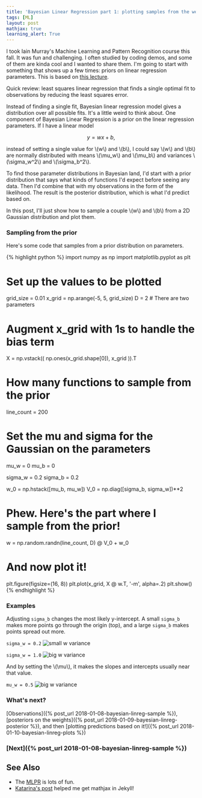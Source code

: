 ```yaml
---
title: 'Bayesian Linear Regression part 1: plotting samples from the weight prior'
tags: [ML]
layout: post
mathjax: true
learning_alert: True
---
```


I took Iain Murray's Machine Learning and Pattern Recognition course this fall. It was fun and challenging.
I often studied by coding demos, and some of them are kinda cool and I wanted to share them.
I'm going to start with something that shows up a few times: priors on linear regression parameters. This is based on [this lecture](http://www.inf.ed.ac.uk/teaching/courses/mlpr/2017/notes/w6c_bayesian_regression.html).

Quick review: least squares linear regression that finds a single optimal fit to observations by reducing the least squares error.

Instead of finding a single fit, Bayesian linear regression model gives a distribution over all possible fits. It's a little weird to think about.
One component of Bayesian Linear Regression is a prior on the linear regression parameters. If I have a linear model

$$y = wx + b,$$

instead of setting a single value for \\(w\\) and \\(b\\), I could say \\(w\\) and \\(b\\) are normally distributed with means \\(\mu_w\\) and \\(\mu_b\\) and variances \\(\sigma_w^2\\) and \\(\sigma_b^2\\).

To find those parameter distributions in Bayesian land, I'd start with a prior distribution that says what kinds of functions I'd expect before seeing any data. Then I'd combine that with my observations in the form of the likelihood. The result is the posterior distribution, which is what I'd predict based on.

In this post, I'll just show how to sample a couple \\(w\\) and \\(b\\) from a 2D Gaussian distribution and plot them.

### Sampling from the prior

Here's some code that samples from a prior distribution on parameters.

{% highlight python %}
import numpy as np
import matplotlib.pyplot as plt

# Set up the values to be plotted
grid_size = 0.01
x_grid = np.arange(-5, 5, grid_size)
D = 2  # There are two parameters

# Augment x_grid with 1s to handle the bias term
X = np.vstack((
    np.ones(x_grid.shape[0]),
    x_grid
)).T

# How many functions to sample from the prior
line_count = 200

# Set the mu and sigma for the Gaussian on the parameters
mu_w = 0
mu_b = 0

sigma_w = 0.2
sigma_b = 0.2

w_0 = np.hstack([mu_b, mu_w])
V_0 = np.diag([sigma_b, sigma_w])**2

# Phew. Here's the part where I sample from the prior!
w = np.random.randn(line_count, D) @ V_0 + w_0

# And now plot it!
plt.figure(figsize=(16, 8))
plt.plot(x_grid, X @ w.T, '-m', alpha=.2)
plt.show()
{% endhighlight %}

### Examples

Adjusting `sigma_b` changes the most likely y-intercept. A small `sigma_b` makes more points go through the origin (top), and a large `sigma_b` makes points spread out more.

`sigma_w = 0.2`
![small w variance](/assets/2018-01-03-small-w.png)

`sigma_w = 1.0`
![big w variance](/assets/2018-01-03-big-w.png)

And by setting the \\(\mu\\), it makes the slopes and intercepts usually near that value.

`mu_w = 0.5`
![big w variance](/assets/2018-01-03-big-muw.png)

### What's next?


[Observations]({% post_url 2018-01-08-bayesian-linreg-sample %}), [posteriors on the weights]({% post_url 2018-01-09-bayesian-linreg-posterior %}), and then [plotting predictions based on it!]({% post_url 2018-01-10-bayesian-linreg-plots %})


### [Next]({% post_url 2018-01-08-bayesian-linreg-sample %})

## See Also

 - The [MLPR](http://www.inf.ed.ac.uk/teaching/courses/mlpr/2017/) is lots of fun.
 - [Katarina's post](http://katarinahoeger.com/jekyll/mathematics/2017/12/08/jekyll-supports-math.html) helped me get mathjax in Jekyll!
